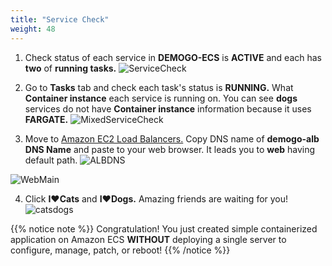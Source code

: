 ```yaml
---
title: "Service Check"
weight: 48
---
```



1. Check status of each service in **DEMOGO-ECS** is **ACTIVE** and each has **two** of **running tasks.**
![ServiceCheck](/images/ecs/check/service_check.png)

1. Go to **Tasks** tab and check each task's status is **RUNNING.** What **Container instance** each service is running on. You can see **dogs** services do not have **Container instance** information because it uses **FARGATE.**
![MixedServiceCheck](/images/ecs/check/service_check_1.png) 


1. Move to [Amazon EC2 Load Balancers.](https://ap-northeast-2.console.aws.amazon.com/ec2/v2/home?region=ap-northeast-2#LoadBalancers:) Copy DNS name of **demogo-alb** **DNS Name** and paste to your web browser. It leads you to **web** having default path.
![ALBDNS](/images/ecs/check/service_check_2.png)

![WebMain](/images/intro/web.svg)

4. Click **I♥Cats** and **I♥Dogs.** Amazing friends are waiting for you!  
![catsdogs](/images/intro/catsdogs_jj.svg)

{{% notice note %}}
Congratulation! You just created simple containerized application on Amazon ECS **WITHOUT** deploying a single server to configure, manage, patch, or reboot!
{{% /notice %}}
 